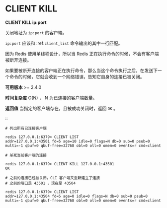 # CLIENT KILL


**CLIENT KILL ip:port**

关闭地址为 ``ip:port`` 的客户端。

``ip:port`` 应该和 :ref:`client_list` 命令输出的其中一行匹配。

因为 Redis 使用单线程设计，所以当 Redis 正在执行命令的时候，不会有客户端被断开连接。

如果要被断开连接的客户端正在执行命令，那么当这个命令执行之后，在发送下一个命令的时候，它就会收到一个网络错误，告知它自身的连接已被关闭。

**可用版本**
    >= 2.4.0

**时间复杂度**
    O(N) ， N 为已连接的客户端数量。

**返回值**
    当指定的客户端存在，且被成功关闭时，返回 ``OK`` 。

::

    # 列出所有已连接客户端

    redis 127.0.0.1:6379> CLIENT LIST
    addr=127.0.0.1:43501 fd=5 age=10 idle=0 flags=N db=0 sub=0 psub=0 multi=-1 qbuf=0 qbuf-free=32768 obl=0 oll=0 omem=0 events=r cmd=client

    # 杀死当前客户端的连接

    redis 127.0.0.1:6379> CLIENT KILL 127.0.0.1:43501
    OK

    # 之前的连接已经被关闭，CLI 客户端又重新建立了连接
    # 之前的端口是 43501 ，现在是 43504

    redis 127.0.0.1:6379> CLIENT LIST
    addr=127.0.0.1:43504 fd=5 age=0 idle=0 flags=N db=0 sub=0 psub=0 multi=-1 qbuf=0 qbuf-free=32768 obl=0 oll=0 omem=0 events=r cmd=client
